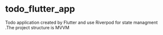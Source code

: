 # todo_flutter_app
Todo application created by Flutter and use Riverpod for state managment .The project structure is MVVM
